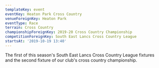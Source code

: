 ```yaml
---
templateKey: event
eventKey: Heaton Park Cross Country
venueForeignKey: Heaton Park
eventType: Race
terrain: Cross Country
championshipForeignKey: 2019-20 Cross Country Championship
competitionForeignKey: South East Lancs Cross Country League
startsAt: '2019-10-19 13:40'
---
```

The first of this season's South East Lancs Cross Country League fixtures and
the second fixture of our club's cross country championship.
